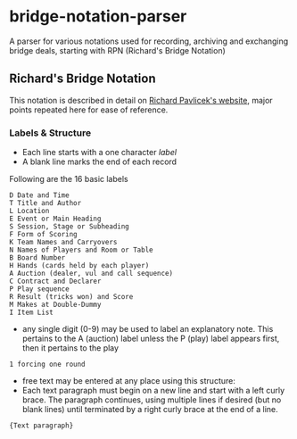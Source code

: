 # bridge-notation-parser
A parser for various notations used for recording, archiving and exchanging bridge deals, starting with RPN (Richard's Bridge Notation)


## Richard's Bridge Notation 

This notation is described in detail on [Richard Pavlicek's website](http://www.rpbridge.net/7a12.htm), major points repeated here for ease of reference. 

### Labels & Structure

- Each line starts with a one character *label*
- A blank line marks the end of each record

Following are the 16 basic labels 

```
D Date and Time
T Title and Author
L Location
E Event or Main Heading
S Session, Stage or Subheading
F Form of Scoring
K Team Names and Carryovers
N Names of Players and Room or Table
B Board Number
H Hands (cards held by each player)
A Auction (dealer, vul and call sequence)
C Contract and Declarer
P Play sequence
R Result (tricks won) and Score
M Makes at Double-Dummy
I Item List
```

- any single digit (0-9) may be used to label an explanatory note. This pertains to the A (auction) label unless the P (play) label appears first, then it pertains to the play

```
1 forcing one round
```

-  free text may be entered at any place using this structure:
-  Each text paragraph must begin on a new line and start with a left curly brace. The paragraph continues, using multiple lines if desired (but no blank lines) until terminated by a right curly brace at the end of a line. 

```
{Text paragraph}
```

